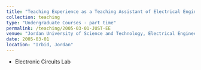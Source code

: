 ```yaml
---
title: "Teaching Experience as a Teaching Assistant of Electrical Engineering"
collection: teaching
type: "Undergraduate Courses - part time"
permalink: /teaching/2005-03-01-JUST-EE
venue: "Jordan University of Science and Technology, Electrical Engineering Department"
date: 2005-03-01
location: "Irbid, Jordan"
---
```


*	Electronic Circuits Lab